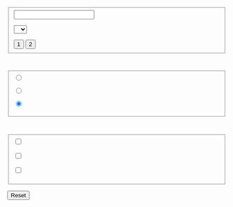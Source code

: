 <!DOCTYPE html>
<html>
<body>
<form>
<fieldset>
<input></input>
<p></p>
<select>
  <option></option>
   <option>1</option>
   <option>2</option>
</select>
<p></p>
<button>1</button>
<button>2</button>
</fieldset>
<h1></h1>
<fieldset>
<label>
  <input checked="checked" type="radio" name="abroad"/>
<p>
    <input checked="checked" type="radio" name="abroad" />
<p>
  <input checked="checked" type="radio" name="abroad" />
</label>
</fieldset>
<h1></h1>
<fieldset>
 <input type="checkbox" name="box1"/>
<p>
 <input type="checkbox" name="box1"/>
<p>
 <input type="checkbox" name="box1"/>
</fieldset>
<p>
<button type="reset">Reset</button>
</form>
</body>
</html>
